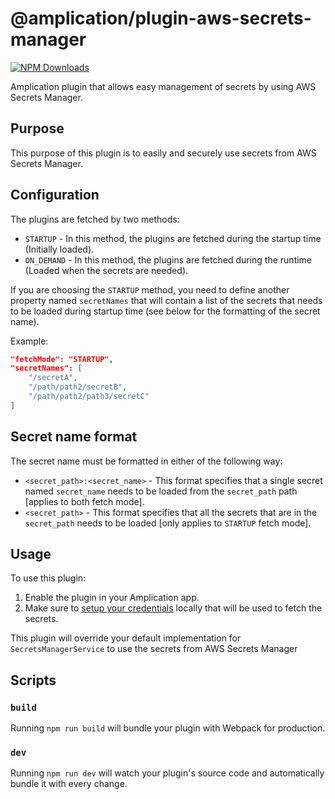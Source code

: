 # @amplication/plugin-aws-secrets-manager

[![NPM Downloads](https://img.shields.io/npm/dt/@amplication/plugin-aws-secrets-manager)](https://www.npmjs.com/package/@amplication/plugin-aws-secrets-manager)

Amplication plugin that allows easy management of secrets by using AWS Secrets Manager.

## Purpose

This purpose of this plugin is to easily and securely use secrets from AWS Secrets Manager.

## Configuration

The plugins are fetched by two methods:

- `STARTUP` - In this method, the plugins are fetched during the startup time (Initially loaded).
- `ON_DEMAND` - In this method, the plugins are fetched during the runtime (Loaded when the secrets are needed).

If you are choosing the `STARTUP` method, you need to define another property named `secretNames` that will contain a list of the secrets that needs to be loaded during startup time (see below for the formatting of the secret name).

Example:

```json
"fetchMode": "STARTUP",
"secretNames": [
    "/secretA",
    "/path/path2/secretB",
    "/path/path2/path3/secretC"
]

```

## Secret name format

The secret name must be formatted in either of the following way:

- `<secret_path>:<secret_name>` - This format specifies that a single secret named `secret_name` needs to be loaded from the `secret_path` path [applies to both fetch mode].
- `<secret_path>` - This format specifies that all the secrets that are in the `secret_path` needs to be loaded [only applies to `STARTUP` fetch mode].

## Usage

To use this plugin:

1. Enable the plugin in your Amplication app.
2. Make sure to [setup your credentials](https://docs.aws.amazon.com/sdkref/latest/guide/creds-config-files.html) locally that will be used to fetch the secrets.

This plugin will override your default implementation for `SecretsManagerService` to use the secrets from AWS Secrets Manager

## Scripts

### `build`

Running `npm run build` will bundle your plugin with Webpack for production.

### `dev`

Running `npm run dev` will watch your plugin's source code and automatically bundle it with every change.
